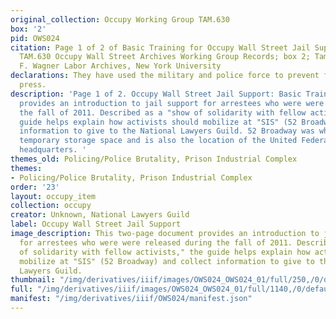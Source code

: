 ```yaml
---
original_collection: Occupy Working Group TAM.630
box: '2'
pid: OWS024
citation: Page 1 of 2 of Basic Training for Occupy Wall Street Jail Support, 2011;
  TAM.630 Occupy Wall Street Archives Working Group Records; box 2; Tamiment Library/Robert
  F. Wagner Labor Archives, New York University
declarations: They have used the military and police force to prevent freedom of the
  press.
description: 'Page 1 of 2. Occupy Wall Street Jail Support: Basic Training. This document
  provides an introduction to jail support for arrestees who were were released during
  the fall of 2011. Described as a "show of solidarity with fellow activists," the
  guide helps explain how activists should mobilize at "SIS" (52 Broadway) and collect
  information to give to the National Lawyers Guild. 52 Broadway was where OWS had
  temporary storage space and is also the location of the United Federation of Teachers''
  headquarters. '
themes_old: Policing/Police Brutality, Prison Industrial Complex
themes:
- Policing/Police Brutality, Prison Industrial Complex
order: '23'
layout: occupy_item
collection: occupy
creator: Unknown, National Lawyers Guild
label: Occupy Wall Street Jail Support
image_description: This two-page document provides an introduction to jail support
  for arrestees who were were released during the fall of 2011. Described as a "show
  of solidarity with fellow activists," the guide helps explain how activists should
  mobilize at "SIS" (52 Broadway) and collect information to give to the National
  Lawyers Guild.
thumbnail: "/img/derivatives/iiif/images/OWS024_OWS024_01/full/250,/0/default.jpg"
full: "/img/derivatives/iiif/images/OWS024_OWS024_01/full/1140,/0/default.jpg"
manifest: "/img/derivatives/iiif/OWS024/manifest.json"
---
```

